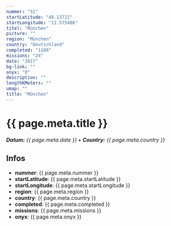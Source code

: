 ```yaml
---
nummer: "51"
startLatitude: "48.13722"
startLongitude: "11.575486"
titel: "München"
picture: ""
region: "München"
country: "Deutschland"
completed: "1188"
missions: "24"
date: "2017"
bg-link: ""
onyx: "0"
description: ""
lengthKMeters: ""
umap: ""
title: "München"
---
```


# {{ page.meta.title }}
_**Datum:** {{ page.meta.date }} • **Country:** {{ page.meta.country }}_

## Infos
- **nummer**: {{ page.meta.nummer }}
- **startLatitude**: {{ page.meta.startLatitude }}
- **startLongitude**: {{ page.meta.startLongitude }}
- **region**: {{ page.meta.region }}
- **country**: {{ page.meta.country }}
- **completed**: {{ page.meta.completed }}
- **missions**: {{ page.meta.missions }}
- **onyx**: {{ page.meta.onyx }}

